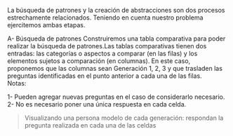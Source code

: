 La búsqueda de patrones y la creación de abstracciones son dos procesos estrechamente relacionados. Teniendo en cuenta nuestro problema ejercitemos ambas etapas. 

A- Búsqueda de patrones
Construiremos una tabla comparativa para poder realizar la búsqueda de patrones.Las tablas comparativas tienen dos entradas: las categorías o aspectos a comparar (en las filas) y los elementos sujetos a comparación (en columnas). En este caso, proponemos que las columnas sean Generación 1, 2, 3 y que trasladen las preguntas identificadas en el punto anterior a cada una de las filas.  
Notas:

1- Pueden agregar nuevas preguntas en el caso de considerarlo necesario. 
2- No es necesario poner una única respuesta en cada celda. 

> Visualizando una persona modelo de cada generación: respondan la pregunta realizada en cada una de las celdas